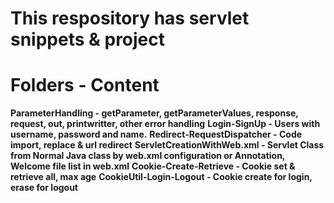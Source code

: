 # This respository has servlet snippets & project

# Folders                               -                 Content
**ParameterHandling                   -   getParameter, getParameterValues, response, request, out, printwritter, other error handling**
**Login-SignUp                        -   Users with username, password and name.**
**Redirect-RequestDispatcher          -   Code import, replace & url redirect**
**ServletCreationWithWeb.xml          -   Servlet Class from Normal Java class by web.xml configuration or Annotation, Welcome file list in web.xml**
**Cookie-Create-Retrieve              -   Cookie set & retrieve all, max age**
**CookieUtil-Login-Logout             -   Cookie create for login, erase for logout**